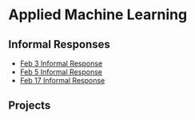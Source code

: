 # Applied Machine Learning

## Informal Responses

* [Feb 3 Informal Response](Ex1.md)
* [Feb 5 Informal Response](Ex2.md)
* [Feb 17 Informal Response](Ex3.md)

## Projects
